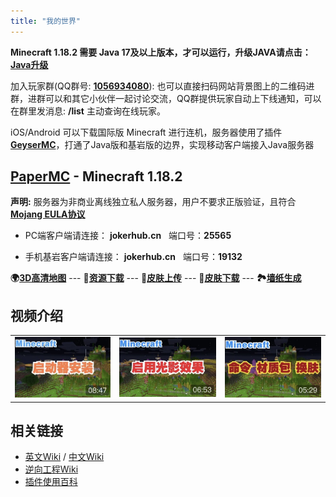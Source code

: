 ```yaml
---
title: "我的世界"
---
```


**Minecraft 1.18.2 需要 Java 17及以上版本，才可以运行，升级JAVA请点击：[**Java升级**](https://www.oracle.com/java/technologies/downloads/)**

加入玩家群(QQ群号: **[1056934080](https://jq.qq.com/?_wv=1027&k=DUEQuLE6)**): 也可以直接扫码网站背景图上的二维码进群，进群可以和其它小伙伴一起讨论交流，QQ群提供玩家自动上下线通知，可以在群里发消息: **/list** 主动查询在线玩家。

iOS/Android 可以下载国际版 Minecraft 进行连机，服务器使用了插件[**GeyserMC**](https://geysermc.org)，打通了Java版和基岩版的边界，实现移动客户端接入Java服务器

## [PaperMC](https://papermc.io) - Minecraft 1.18.2

**声明:** 服务器为非商业离线独立私人服务器，用户不要求正版验证，且符合 **[Mojang EULA协议](https://account.mojang.com/documents/minecraft_eula)**

- PC端客户端请连接：
    **jokerhub.cn**  &nbsp; 端口号：**25565**

- 手机基岩客户端请连接：
    **jokerhub.cn** &nbsp; 端口号：**19132**

<!-- - 网页版客户端(目前支持登录1.16.5，1.17.1正在适配中)，在电脑上使用浏览器，**[点击登录网页版客户端](https://webmc.jokerhub.cn)** -->

<!--🗺[实时地图](https://map.jokerhub.cn) -->
**🌍[3D高清地图](https://world.jokerhub.cn)**
--- **📁[资源下载](https://download.jokerhub.cn)**
--- **🎎[皮肤上传](https://skin.jokerhub.cn)**
--- **👗[皮肤下载](https://www.minecraftskins.com)**
--- **🏞[墙纸生成](http://minecraft.novaskin.me/wallpapers/mobile)**

## 视频介绍

|   |   |   |
|---|---|---|
|[![启动器安装与服务器登录](images/video_cover/mc_1.jpg)](https://www.bilibili.com/video/BV1nK4y1f7Yh/)|[![客户端开启光影效果](images/video_cover/mc_2.jpg)](https://www.bilibili.com/video/BV1sz4y1k7Hm/)|[![命令、材质包导入及更换皮肤](images/video_cover/mc_3.jpg)](https://www.bilibili.com/video/BV18A411x7EH)|

## 相关链接
- [英文Wiki](https://minecraft.fandom.com/wiki/Minecraft_Wiki) / [中文Wiki](https://minecraft.fandom.com/zh/wiki/Minecraft_Wiki)
- [逆向工程Wiki](https://wiki.vg)
- [插件使用百科](https://mineplugin.org/WorldGuard)